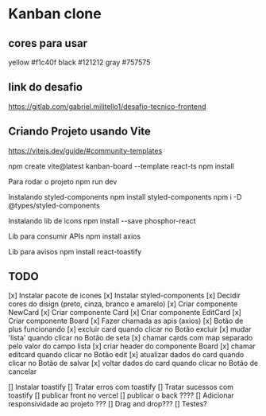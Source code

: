 # Kanban clone

## cores para usar

yellow #f1c40f
black #121212
gray #757575

## link do desafio

https://gitlab.com/gabriel.militello1/desafio-tecnico-frontend

## Criando Projeto usando Vite

https://vitejs.dev/guide/#community-templates

npm create vite@latest kanban-board --template react-ts
npm install

Para rodar o projeto
npm run dev

Instalando styled-components
npm install styled-components
npm i -D @types/styled-components

Instalando lib de icons
npm install --save phosphor-react

Lib para consumir APIs
npm install axios

Lib para avisos
npm install react-toastify

## TODO

[x] Instalar pacote de icones
[x] Instalar styled-components
[x] Decidir cores do disign (preto, cinza, branco e amarelo)
[x] Criar componente NewCard
[x] Criar componente Card
[x] Criar componente EditCard
[x] Criar componente Board
[x] Fazer chamada as apis (axios)
[x] Botão de plus funcionando
[x] excluir card quando clicar no Botão excluir
[x] mudar 'lista' quando clicar no Botão de seta
[x] chamar cards com map separado pelo valor do campo lista
[x] criar header do componente Board
[x] chamar editcard quando clicar no Botão edit
[x] atualizar dados do card quando clicar no Botão de salvar
[x] voltar dados do card quando clicar no Botão de cancelar

[] Instalar toastify
[] Tratar erros com toastify
[] Tratar sucessos com toastify
[] publicar front no vercel
[] publicar o back ????
[] Adicionar responsividade ao projeto ???
[] Drag and drop???
[] Testes?

